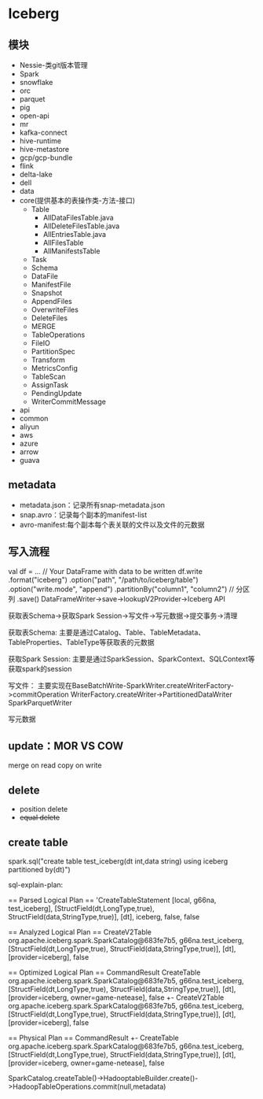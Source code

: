 # Iceberg

## 模块
- Nessie-类git版本管理
- Spark
- snowflake
- orc
- parquet
- pig
- open-api
- mr
- kafka-connect
- hive-runtime
- hive-metastore
- gcp/gcp-bundle
- flink
- delta-lake
- dell
- data
- core(提供基本的表操作类-方法-接口)
  - Table
    - AllDataFilesTable.java
    - AllDeleteFilesTable.java
    - AllEntriesTable.java
    - AllFilesTable
    - AllManifestsTable
  - Task
  - Schema
  - DataFile
  - ManifestFile
  - Snapshot
  - AppendFiles
  - OverwriteFiles
  - DeleteFiles
  - MERGE
  - TableOperations
  - FileIO
  - PartitionSpec
  - Transform
  - MetricsConfig
  - TableScan
  - AssignTask
  - PendingUpdate
  - WriterCommitMessage
- api
- common
- aliyun
- aws
- azure
- arrow
- guava

## metadata

- metadata.json：记录所有snap-metadata.json
- snap.avro：记录每个副本的manifest-list
- avro-manifest:每个副本每个表关联的文件以及文件的元数据

## 写入流程

val df = ... // Your DataFrame with data to be written
df.write
  .format("iceberg")
  .option("path", "/path/to/iceberg/table")
  .option("write.mode", "append")
  .partitionBy("column1", "column2") // 分区列
  .save()
DataFrameWriter->save->lookupV2Provider->Iceberg API

获取表Schema->获取Spark Session->写文件->写元数据->提交事务->清理

获取表Schema:
主要是通过Catalog、Table、TableMetadata、TableProperties、TableType等获取表的元数据

获取Spark Session:
主要是通过SparkSession、SparkContext、SQLContext等获取spark的session

写文件：
主要实现在BaseBatchWrite-SparkWriter.createWriterFactory->commitOperation
WriterFactory.createWriter->PartitionedDataWriter  
SparkParquetWriter

写元数据

## update：MOR VS COW
merge on read
copy on write

## delete
- position delete
- ~~equal delete~~


## create table


spark.sql("create table test_iceberg(dt int,data string) using iceberg partitioned by(dt)")

sql-explain-plan:

== Parsed Logical Plan ==
'CreateTableStatement [local, g66na, test_iceberg], [StructField(dt,LongType,true), StructField(data,StringType,true)], [dt], iceberg, false, false

== Analyzed Logical Plan ==
CreateV2Table org.apache.iceberg.spark.SparkCatalog@683fe7b5, g66na.test_iceberg, [StructField(dt,LongType,true), StructField(data,StringType,true)], [dt], [provider=iceberg], false

== Optimized Logical Plan ==
CommandResult CreateTable org.apache.iceberg.spark.SparkCatalog@683fe7b5, g66na.test_iceberg, [StructField(dt,LongType,true), StructField(data,StringType,true)], [dt], [provider=iceberg, owner=game-netease], false
+- CreateV2Table org.apache.iceberg.spark.SparkCatalog@683fe7b5, g66na.test_iceberg, [StructField(dt,LongType,true), StructField(data,StringType,true)], [dt], [provider=iceberg], false

== Physical Plan ==
CommandResult <empty>
+- CreateTable org.apache.iceberg.spark.SparkCatalog@683fe7b5, g66na.test_iceberg, [StructField(dt,LongType,true), StructField(data,StringType,true)], [dt], [provider=iceberg, owner=game-netease], false

SparkCatalog.createTable()->HadooptableBuilder.create()->HadoopTableOperations.commit(null,metadata)





